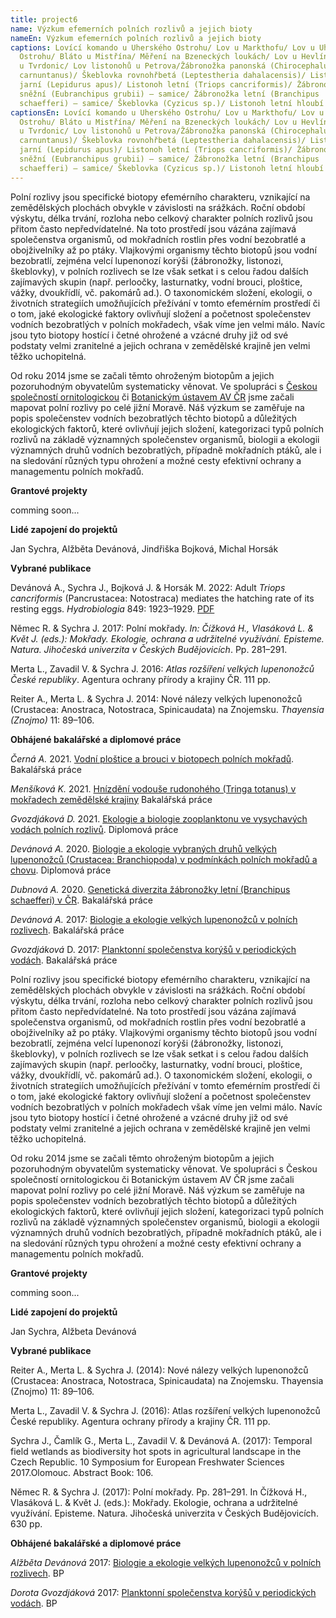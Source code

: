 ```yaml
---
title: project6
name: Výzkum efemerních polních rozlivů a jejich bioty
nameEn: Výzkum efemerních polních rozlivů a jejich bioty
captions: Lovící komando u Uherského Ostrohu/ Lov u Markthofu/ Lov u Uherského
  Ostrohu/ Bláto u Mistřína/ Měření na Bzeneckých loukách/ Lov u Hevlína/ Lovíme
  u Tvrdonic/ Lov listonohů u Petrova/Žábronožka panonská (Chirocephalus
  carnuntanus)/ Škeblovka rovnohřbetá (Leptestheria dahalacensis)/ Listonoh
  jarní (Lepidurus apus)/ Listonoh letní (Triops cancriformis)/ Žábronožka
  sněžní (Eubranchipus grubii) – samice/ Žábronožka letní (Branchipus
  schaefferi) – samice/ Škeblovka (Cyzicus sp.)/ Listonoh letní hloubí důlek/
captionsEn: Lovící komando u Uherského Ostrohu/ Lov u Markthofu/ Lov u Uherského
  Ostrohu/ Bláto u Mistřína/ Měření na Bzeneckých loukách/ Lov u Hevlína/ Lovíme
  u Tvrdonic/ Lov listonohů u Petrova/Žábronožka panonská (Chirocephalus
  carnuntanus)/ Škeblovka rovnohřbetá (Leptestheria dahalacensis)/ Listonoh
  jarní (Lepidurus apus)/ Listonoh letní (Triops cancriformis)/ Žábronožka
  sněžní (Eubranchipus grubii) – samice/ Žábronožka letní (Branchipus
  schaefferi) – samice/ Škeblovka (Cyzicus sp.)/ Listonoh letní hloubí důlek/
---
```

<div class="cz">
Polní rozlivy jsou specifické biotopy efemérního charakteru, vznikající na zemědělských plochách
obvykle v závislosti na srážkách. Roční období výskytu, délka trvání, rozloha nebo celkový charakter
polních rozlivů jsou přitom často nepředvídatelné. Na toto prostředí jsou vázána zajímavá
společenstva organismů, od mokřadních rostlin přes vodní bezobratlé a obojživelníky až po ptáky.
Vlajkovými organismy těchto biotopů jsou vodní bezobratlí, zejména velcí lupenonozí korýši
(žábronožky, listonozi, škeblovky), v polních rozlivech se lze však setkat i s celou řadou dalších
zajímavých skupin (např. perloočky, lasturnatky, vodní brouci, ploštice, vážky, dvoukřídlí, vč.
pakomárů ad.). O taxonomickém složení, ekologii, o životních strategiích umožňujících přežívání v
tomto efemérním prostředí či o tom, jaké ekologické faktory ovlivňují složení a početnost
společenstev vodních bezobratlých v polních mokřadech, však víme jen velmi málo. Navíc jsou tyto
biotopy hostící i četné ohrožené a vzácné druhy již od své podstaty velmi zranitelné a jejich ochrana v
zemědělské krajině jen velmi těžko uchopitelná.

Od roku 2014 jsme se začali těmto ohroženým biotopům a jejich pozoruhodným obyvatelům
systematicky věnovat. Ve spolupráci s [Českou společností ornitologickou](https://www.birdlife.cz/) či [Botanickým ústavem AV
ČR](https://www.ibot.cas.cz/cs/) jsme začali mapovat polní rozlivy po celé jižní Moravě. Náš výzkum se zaměřuje na popis
společenstev vodních bezobratlých těchto biotopů a důležitých ekologických faktorů, které ovlivňují
jejich složení, kategorizaci typů polních rozlivů na základě významných společenstev organismů,
biologii a ekologii významných druhů vodních bezobratlých, případně mokřadních ptáků, ale i na
sledování různých typu ohrožení a možné cesty efektivní ochrany a managementu polních mokřadů.

**Grantové projekty**

comming soon...

**Lidé zapojení do projektů**

Jan Sychra, Alžběta Devánová, Jindřiška Bojková, Michal Horsák

<div class="project-publication">

**Vybrané publikace**

Devánová A., Sychra J., Bojková J. & Horsák M. 2022: Adult *Triops cancriformis* (Pancrustacea: Notostraca) mediates the hatching rate of its resting eggs. *Hydrobiologia* 849: 1923–1929. [PDF](https://doi.org/10.1007/s10750-022-04841-9)

Němec R. & Sychra J. 2017: Polní mokřady. *In: Čížková H., Vlasáková L. & Květ J.
(eds.): Mokřady. Ekologie, ochrana a udržitelné využívání. Episteme. Natura. Jihočeská univerzita
v Českých Budějovicích*. Pp. 281–291.

Merta L., Zavadil V. & Sychra J. 2016: *Atlas rozšíření velkých lupenonožců České republiky*.
Agentura ochrany přírody a krajiny ČR. 111 pp.

Reiter A., Merta L. & Sychra J. 2014: Nové nálezy velkých lupenonožců (Crustacea: Anostraca,
Notostraca, Spinicaudata) na Znojemsku. *Thayensia (Znojmo)* 11: 89–106.

</div>

<div class="project-theses">

**Obhájené bakalářské a diplomové práce**

*Černá A.* 2021. [Vodní ploštice a brouci v biotopech polních mokřadů](https://is.muni.cz/th/zqvfd/). Bakalářská práce

*Menšíková K.* 2021. [Hnízdění vodouše rudonohého (Tringa totanus) v mokřadech zemědělské krajiny](https://is.muni.cz/th/i1z6j/) Bakalářská práce

*Gvozdjáková D.* 2021. [Ekologie a biologie zooplanktonu ve vysychavých vodách polních rozlivů](https://is.muni.cz/th/jle5m/). Diplomová práce

*Devánová A.* 2020. [Biologie a ekologie vybraných druhů velkých lupenonožců (Crustacea: Branchiopoda) v podmínkách polních mokřadů a chovu](https://is.muni.cz/th/xjt62/). Diplomová práce

*Dubnová A.* 2020. [Genetická diverzita žábronožky letní (Branchipus schaefferi) v ČR](https://is.muni.cz/th/peabx/). Bakalářská práce

*Devánová A.* 2017: [Biologie a ekologie velkých lupenonožců v polních rozlivech](https://is.muni.cz/th/izs30?). Bakalářská práce

*Gvozdjáková* D. 2017: [Planktonní společenstva korýšů v periodických vodách](https://is.muni.cz/th/aei4t?). Bakalářská práce

</div>
</div>
<div class="en">
Polní rozlivy jsou specifické biotopy efemérního charakteru, vznikající na zemědělských plochách
obvykle v závislosti na srážkách. Roční období výskytu, délka trvání, rozloha nebo celkový charakter
polních rozlivů jsou přitom často nepředvídatelné. Na toto prostředí jsou vázána zajímavá
společenstva organismů, od mokřadních rostlin přes vodní bezobratlé a obojživelníky až po ptáky.
Vlajkovými organismy těchto biotopů jsou vodní bezobratlí, zejména velcí lupenonozí korýši
(žábronožky, listonozi, škeblovky), v polních rozlivech se lze však setkat i s celou řadou dalších
zajímavých skupin (např. perloočky, lasturnatky, vodní brouci, ploštice, vážky, dvoukřídlí, vč.
pakomárů ad.). O taxonomickém složení, ekologii, o životních strategiích umožňujících přežívání v
tomto efemérním prostředí či o tom, jaké ekologické faktory ovlivňují složení a početnost
společenstev vodních bezobratlých v polních mokřadech však víme jen velmi málo. Navíc jsou tyto
biotopy hostící i četné ohrožené a vzácné druhy již od své podstaty velmi zranitelné a jejich ochrana v
zemědělské krajině jen velmi těžko uchopitelná.

Od roku 2014 jsme se začali těmto ohroženým biotopům a jejich pozoruhodným obyvatelům
systematicky věnovat. Ve spolupráci s Českou společností ornitologickou či Botanickým ústavem AV
ČR jsme začali mapovat polní rozlivy po celé jižní Moravě. Náš výzkum se zaměřuje na popis
společenstev vodních bezobratlých těchto biotopů a důležitých ekologických faktorů, které ovlivňují
jejich složení, kategorizaci typů polních rozlivů na základě významných společenstev organismů,
biologii a ekologii významných druhů vodních bezobratlých, případně mokřadních ptáků, ale i na
sledování různých typu ohrožení a možné cesty efektivní ochrany a managementu polních mokřadů.

**Grantové projekty**

comming soon...

**Lidé zapojení do projektů**

Jan Sychra, Alžbeta Devánová

<div class="project-publication">

**Vybrané publikace**

Reiter A., Merta L. &amp; Sychra J. (2014): Nové nálezy velkých lupenonožců (Crustacea: Anostraca,
Notostraca, Spinicaudata) na Znojemsku. Thayensia (Znojmo) 11: 89–106.

Merta L., Zavadil V. &amp; Sychra J. (2016): Atlas rozšíření velkých lupenonožců České republiky.
Agentura ochrany přírody a krajiny ČR. 111 pp.

Sychra J., Čamlík G., Merta L., Zavadil V. &amp; Devánová A. (2017): Temporal field wetlands as
biodiversity hot spots in agricultural landscape in the Czech Republic. 10 Symposium for
European Freshwater Sciences 2017.Olomouc. Abstract Book: 106.

Němec R. &amp; Sychra J. (2017): Polní mokřady. Pp. 281–291. In Čížková H., Vlasáková L. &amp; Květ J.
(eds.): Mokřady. Ekologie, ochrana a udržitelné využívání. Episteme. Natura. Jihočeská univerzita
v Českých Budějovicích. 630 pp.

</div>

<div class="project-theses">

**Obhájené bakalářské a diplomové práce**

*Alžběta Devánová* 2017: [Biologie a ekologie velkých lupenonožců v polních rozlivech](https://is.muni.cz/th/izs30?). BP

*Dorota Gvozdjáková* 2017: [Planktonní společenstva korýšů v periodických vodách](https://is.muni.cz/th/aei4t?). BP

</div>
</div>